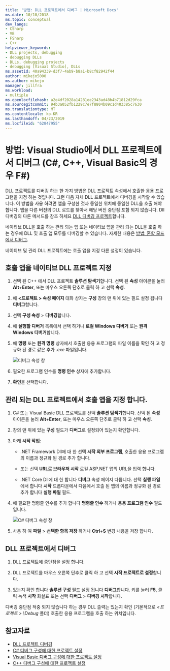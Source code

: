```yaml
---
title: '방법: DLL 프로젝트에서 디버그 | Microsoft Docs'
ms.date: 10/10/2018
ms.topic: conceptual
dev_langs:
- CSharp
- VB
- FSharp
- C++
helpviewer_keywords:
- DLL projects, debugging
- debugging DLLs
- DLLs, debugging projects
- debugging [Visual Studio], DLLs
ms.assetid: 40a94339-d3f7-4ab9-b8a1-b8cf82942f44
author: mikejo5000
ms.author: mikejo
manager: jillfra
ms.workload:
- multiple
ms.openlocfilehash: a2e4df2028a14281ee2343ad48b4b71812d29fca
ms.sourcegitcommit: 94b3a052fb1229c7e7f8804b09c1d403385c7630
ms.translationtype: MT
ms.contentlocale: ko-KR
ms.lasthandoff: 04/23/2019
ms.locfileid: "62847955"
---
```

# <a name="how-to-debug-from-a-dll-project-in-visual-studio-c-c-visual-basic-f"></a>방법: Visual Studio에서 DLL 프로젝트에서 디버그 (C#, C++, Visual Basic의 경우 F#)

DLL 프로젝트를 디버깅 하는 한 가지 방법은 DLL 프로젝트 속성에서 호출한 응용 프로그램을 지정 하는 것입니다. 그런 다음 자체 DLL 프로젝트에서 디버깅을 시작할 수 있습니다. 이 방법을 사용 하려면 앱을 구성한 것과 동일한 위치에 동일한 DLL을 호출 해야 합니다. 앱을 다른 버전의 DLL 로드를 찾아서 해당 버전 중단점 포함 되지 않습니다. Dll 디버깅의 다른 메서드를 참조 하세요 [DLL 디버깅 프로젝트](../debugger/debugging-dll-projects.md)합니다.

네이티브 DLL을 호출 하는 관리 되는 앱 또는 네이티브 앱을 관리 되는 DLL을 호출 하는 경우에 DLL 및 호출 앱 모두를 디버깅할 수 있습니다. 자세한 내용은 [방법: 혼합 모드에서 디버그](../debugger/how-to-debug-in-mixed-mode.md).

네이티브 및 관리 DLL 프로젝트에는 호출 앱을 지정 다른 설정이 있습니다.

## <a name="specify-a-calling-app-in-a-native-dll-project"></a>호출 앱을 네이티브 DLL 프로젝트 지정

1. 선택 된 C++ 에서 DLL 프로젝트 **솔루션 탐색기**합니다. 선택 된 **속성** 아이콘을 눌러 **Alt**+**Enter**, 또는 마우스 오른쪽 단추로 클릭 하 고 선택 **속성**.

1. 에  **\<프로젝트 > 속성 페이지** 대화 상자는 **구성** 창의 맨 위에 있는 필드 설정 됩니다 **디버그**합니다.

1. 선택 **구성 속성** > **디버깅**합니다.

1. 에 **실행할 디버거** 목록에서 선택 하거나 **로컬 Windows 디버거** 또는 **원격 Windows 디버거**합니다.

1. 에 **명령** 또는 **원격 명령** 상자에서 호출한 응용 프로그램의 파일 이름을 확인 하 고 정규화 된 경로 같은 추가 *.exe* 파일입니다.

   ![디버그 속성 창](../debugger/media/dbg-debugging-properties-dll.png "디버그 속성 창")

1. 필요한 프로그램 인수를 **명령 인수** 상자에 추가합니다.

1. **확인**을 선택합니다.

## <a name="specify-a-calling-app-in-a-managed-dll-project"></a>관리 되는 DLL 프로젝트에서 호출 앱을 지정 합니다.

1. C# 또는 Visual Basic DLL 프로젝트를 선택 **솔루션 탐색기**합니다. 선택 된 **속성** 아이콘을 눌러 **Alt**+**Enter**, 또는 마우스 오른쪽 단추로 클릭 하 고 선택 **속성**.

1. 창의 맨 위에 있는 **구성** 필드가 **디버그**로 설정되어 있는지 확인합니다.

1. 아래 **시작 작업**:

   - .NET Framework Dll에 대 한 선택 **시작 외부 프로그램**, 호출한 응용 프로그램의 이름과 정규화 된 경로 추가 합니다.

   - 또는 선택 **URL로 브라우저 시작** 로컬 ASP.NET 앱의 URL을 입력 합니다.

   - .NET Core Dll에 대 한 합니다 **디버그** 속성 페이지 다릅니다. 선택 **실행 파일** 에서 합니다 **시작** 드롭다운에서 다음에서 호출 된 앱의 이름과 정규화 된 경로 추가 합니다 **실행 파일** 필드.

1. 에 필요한 명령줄 인수를 추가 합니다 **명령줄 인수** 하거나 **응용 프로그램 인수** 필드입니다.

   ![C# 디버그 속성 창](../debugger/media/dbg-debugging-properties-dll-csharp.png "C# 디버그 속성 창")

1. 사용 하 여 **파일** > **선택한 항목 저장** 하거나 **Ctrl**+**S** 변경 내용을 저장 합니다.

## <a name="debug-from-the-dll-project"></a>DLL 프로젝트에서 디버그

1. DLL 프로젝트에 중단점을 설정 합니다.

1. DLL 프로젝트를 마우스 오른쪽 단추로 클릭 하 고 선택 **시작 프로젝트로 설정**합니다.

1. 있는지 확인 합니다 **솔루션 구성** 필드 설정 됩니다 **디버그**합니다. 키를 눌러 **F5**, 클릭 녹색 **시작** 화살표 또는 선택 **디버그** > **디버깅 시작**합니다.

디버깅 중단점 적중 되지 않습니다 하는 경우 DLL 출력는 있는지 확인 (기본적으로  *\<프로젝트 > \Debug* 폴더) 호출한 응용 프로그램을 호출 하는 위치입니다.

## <a name="see-also"></a>참고자료
- [DLL 프로젝트 디버깅](../debugger/debugging-dll-projects.md)
- [C# 디버그 구성에 대한 프로젝트 설정](../debugger/project-settings-for-csharp-debug-configurations.md)
- [Visual Basic 디버그 구성에 대한 프로젝트 설정](../debugger/project-settings-for-a-visual-basic-debug-configuration.md)
- [C++ 디버그 구성에 대한 프로젝트 설정](../debugger/project-settings-for-a-cpp-debug-configuration.md)